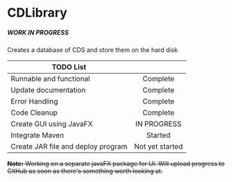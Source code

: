 # CDLibrary 
<h5> WORK IN PROGRESS </h5>
Creates a database of CDS and store them on the hard disk


| TODO List ||
| --- | :---: |
|  Runnable and functional | Complete |
|  Update documentation | Complete |
| Error Handling | Complete |
| Code Cleanup | Complete  |
| Create GUI using JavaFX | IN PROGRESS |
| Integrate Maven | Started |
| Create JAR file and deploy program | Not yet started |

 ~~**Note:** Working on a separate javaFX package for UI. Will upload progress to GitHub as soon as there's something worth looking at.~~
